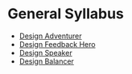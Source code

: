 # General Syllabus

- [Design Adventurer](BeforeYouBegin.md)
- [Design Feedback Hero](Feedback.md)
- [Design Speaker](OralCommunication.md)
- [Design Balancer](DesignBalancer.md)
